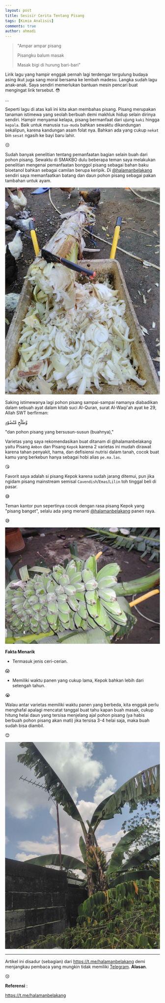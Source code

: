 ```yaml
---
layout: post
title: Sesisir Cerita Tentang Pisang
tags: [Kimia Analisis]
comments: true
author: ahmadi
--- 
```


> "Ampar ampar pisang
>
> Pisangku balum masak
>
> Masak bigi di hurung bari-bari" 

Lirik lagu yang hampir enggak pernah lagi terdengar tergulung budaya asing ikut juga sang moral bersama ke lembah madesu. Langka sudah lagu anak-anak. Saya sendiri memerlukan bantuan mesin pencari buat mengingat lirik tersebut. 
😳

...

Seperti lagu di atas kali ini kita akan membahas pisang. Pisang merupakan tanaman istimewa yang seolah berbuah demi makhluk hidup selain dirinya sendiri. 
Hampir menyamai kelapa, pisang bermanfaat dari ujung `kaki` hingga `kepala`. Baik untuk manusia `tua-muda` bahkan sewaktu dikandungan sekalipun, karena kandungan asam folat nya. Bahkan ada yang cukup `nekat` bin `sesat` ngasih ke bayi baru lahir. 

😔

Sudah banyak penelitian tentang pemanfaatan bagian selain buah dari pohon pisang. Sewaktu di SMAKBO dulu beberapa teman saya melakukan penelitian mengenai pemanfaatan bonggol pisang sebagai bahan baku bioetanol bahkan sebagai camilan berupa keripik. Di [@halamanbelakang](https://t.me/halamanbelakang) sendiri saya memanfaatkan batang dan daun pohon pisang sebagai pakan tambahan untuk ayam. 

![Batang pohon pisang sebagai pakan ayam. Pun baik untuk pupuk.](/img/hb-batang.jpg) 


Saking istimewanya lagi pohon pisang sampai-sampai namanya diabadikan dalam sebuah ayat dalam kitab suci Al-Quran, surat Al-Waqi'ah ayat ke 29, Allah SWT berfirman:

وَّطَلْحٍ مَّنْضُوْدٍ 

"dan pohon pisang yang bersusun-susun (buahnya),"

Varietas yang saya rekomendasikan buat ditanam di @halamanbelakang yaitu Pisang `Ambon` dan Pisang `Kepok` karena 2 varietas ini mudah dirawat karena tahan penyakit, hama, dan defisiensi nutrisi dalam tanah, cocok buat kamu yang berkebun hanya sebagai hobi alias `pe.ma.las`.

😘

Favorit saya adalah si pisang Kepok karena sudah jarang ditemui, pun jika ngidam pisang mainstream semisal `Cavendish`/`Emas`/`Lilin` toh tinggal beli di pasar. 

😅

Teman kantor pun sepertinya cocok dengan rasa pisang Kepok yang "pisang banget", selalu ada yang menanti [@halamanbelakang](https://t.me/halamanbelakang) panen raya. 

😅


![Pisang Kepok, tahan banting, konon rasanya merupakan rasa original pisang!](/img/hb-kepok.jpg) 

**Fakta Menarik**

- Termasuk jenis ceri-cerian. 

😱

- Memiliki waktu panen yang cukup lama, Kepok bahkan lebih dari setengah tahun. 

😭

Walau antar varietas memiliki waktu panen yang berbeda, kita enggak perlu menghafal apalagi mencatat tanggal buat tahu kapan buah masak, cukup hitung helai daun yang tersisa menjelang ajal pohon pisang (ya habis berbuah pohon pisang akan mati) jika tersisa 3-4 helai saja, maka buah sudah bisa diambil. 

😊

![4 helai = panen!](/img/hb-panen.jpg) 

---

Artikel ini disadur (sebagian) dari <https://t.me/halamanbelakang> demi menjangkau pembaca yang mungkin tidak memiliki [Telegram](https://telegram.org/). **Alasan**.


😒

**Referensi** :

<https://t.me/halamanbelakang>